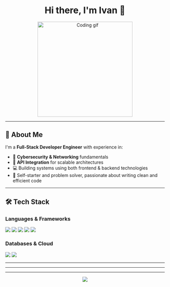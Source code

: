 <h1 align="center">Hi there, I'm Ivan 👋</h1>

<p align="center">
  <img src="https://i.pinimg.com/originals/4c/d6/ea/4cd6eaa599851725aa5a195d162fb20d.gif" width="300" alt="Coding gif">
</p>

---

## 🧠 About Me

I'm a **Full-Stack Developer Engineer** with experience in:

- 🔐 **Cybersecurity & Networking** fundamentals  
- 🧪 **API Integration** for scalable architectures  
- 💻 Building systems using both frontend & backend technologies  
- 🔧 Self-starter and problem solver, passionate about writing clean and efficient code

---

## 🛠️ Tech Stack

### Languages & Frameworks
<p>
  <img src="https://img.shields.io/badge/-Python-3776AB?logo=python&logoColor=white&style=for-the-badge" />
  <img src="https://img.shields.io/badge/-Rust-black?logo=rust&logoColor=orange&style=for-the-badge" />
  <img src="https://img.shields.io/badge/-JavaScript-F7DF1E?logo=javascript&logoColor=black&style=for-the-badge" />
  <img src="https://img.shields.io/badge/-Vue.js-4FC08D?logo=vue.js&logoColor=white&style=for-the-badge" />
  <img src="https://img.shields.io/badge/-Next.js-000000?logo=next.js&logoColor=white&style=for-the-badge" />
</p>

### Databases & Cloud
<p>
  <img src="https://img.shields.io/badge/-Firebase-FFCA28?logo=firebase&logoColor=black&style=for-the-badge" />
  <img src="https://img.shields.io/badge/-SQL-4479A1?logo=mysql&logoColor=white&style=for-the-badge" />
</p>

---




---



---

<p align="center">
  <img src="https://github-readme-stats.vercel.app/api?username=yourusername&show_icons=true&theme=tokyonight" />
</p>

